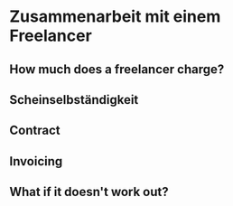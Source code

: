 # Zusammenarbeit mit einem Freelancer

## How much does a freelancer charge?

## Scheinselbständigkeit

## Contract

## Invoicing

## What if it doesn't work out?
